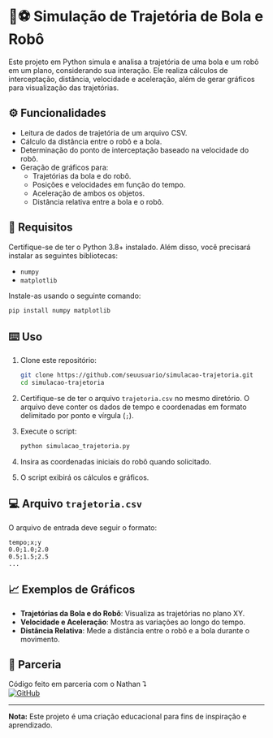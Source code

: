 
# 🤖⚽ Simulação de Trajetória de Bola e Robô

Este projeto em Python simula e analisa a trajetória de uma bola e um robô em um plano, considerando sua interação. Ele realiza cálculos de interceptação, distância, velocidade e aceleração, além de gerar gráficos para visualização das trajetórias.

## ⚙️ Funcionalidades

- Leitura de dados de trajetória de um arquivo CSV.
- Cálculo da distância entre o robô e a bola.
- Determinação do ponto de interceptação baseado na velocidade do robô.
- Geração de gráficos para:
  - Trajetórias da bola e do robô.
  - Posições e velocidades em função do tempo.
  - Aceleração de ambos os objetos.
  - Distância relativa entre a bola e o robô.

## 🔩 Requisitos

Certifique-se de ter o Python 3.8+ instalado. Além disso, você precisará instalar as seguintes bibliotecas:

- `numpy`
- `matplotlib`

Instale-as usando o seguinte comando:

```bash
pip install numpy matplotlib
```

## ⌨️ Uso

1. Clone este repositório:
    ```bash
    git clone https://github.com/seuusuario/simulacao-trajetoria.git
    cd simulacao-trajetoria
    ```

2. Certifique-se de ter o arquivo `trajetoria.csv` no mesmo diretório. O arquivo deve conter os dados de tempo e coordenadas em formato delimitado por ponto e vírgula (`;`).

3. Execute o script:
    ```bash
    python simulacao_trajetoria.py
    ```

4. Insira as coordenadas iniciais do robô quando solicitado.

5. O script exibirá os cálculos e gráficos.

## 💻 Arquivo `trajetoria.csv`

O arquivo de entrada deve seguir o formato:

```
tempo;x;y
0.0;1.0;2.0
0.5;1.5;2.5
...
```

## 📈 Exemplos de Gráficos

- **Trajetórias da Bola e do Robô**: Visualiza as trajetórias no plano XY.
- **Velocidade e Aceleração**: Mostra as variações ao longo do tempo.
- **Distância Relativa**: Mede a distância entre o robô e a bola durante o movimento.

## 👥 Parceria

Código feito em parceria com o Nathan ⮧ <br>
[![GitHub](https://img.shields.io/badge/GitHub-181717.svg?style=for-the-badge&logo=GitHub&logoColor=white)](https://github.com/Neromakii
) 

---

**Nota:** Este projeto é uma criação educacional para fins de inspiração e aprendizado.
